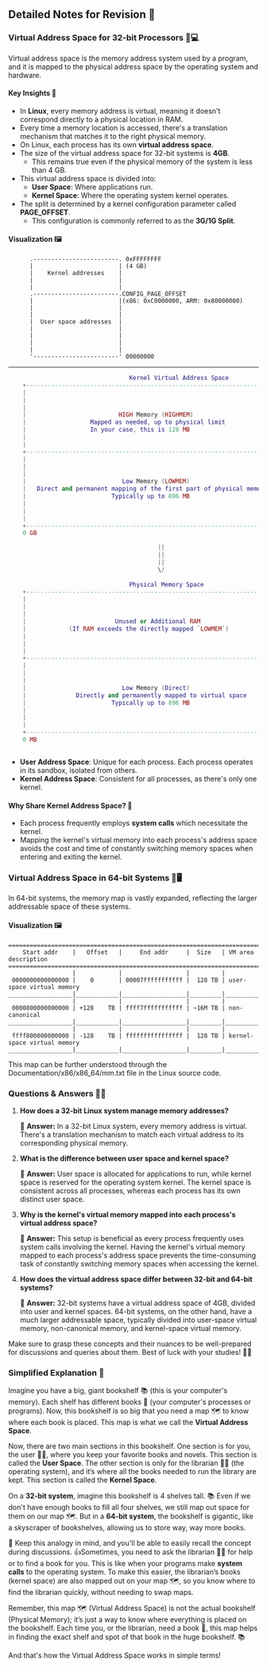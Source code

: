 ## Detailed Notes for Revision 📝

### Virtual Address Space for 32-bit Processors 🌌💻

Virtual address space is the memory address system used by a program, and it is mapped to the physical address space by the operating system and hardware.

#### Key Insights 🔑

- In **Linux**, every memory address is virtual, meaning it doesn't correspond directly to a physical location in RAM.
- Every time a memory location is accessed, there's a translation mechanism that matches it to the right physical memory.
- On Linux, each process has its own **virtual address space**.
- The size of the virtual address space for 32-bit systems is **4GB**.
  - This remains true even if the physical memory of the system is less than 4 GB.
- This virtual address space is divided into:
  - **User Space**: Where applications run.
  - **Kernel Space**: Where the operating system kernel operates.
- The split is determined by a kernel configuration parameter called **PAGE_OFFSET**.
  - This configuration is commonly referred to as the **3G/1G Split**.

#### Visualization 🖼️

```plaintext
      .------------------------. 0xFFFFFFFF 
      |                        | (4 GB) 
      |    Kernel addresses    | 
      |                        | 
      |                        | 
      .------------------------.CONFIG_PAGE_OFFSET 
      |                        |(x86: 0xC0000000, ARM: 0x80000000) 
      |                        | 
      |                        | 
      |  User space addresses  | 
      |                        | 
      |                        | 
      |                        | 
      |                        | 
      '------------------------' 00000000
```


----


```lua
                                  Kernel Virtual Address Space
    +------------------------------------------------------------------------+
    |                                                                        |
    |                                                                        |
    |                                                                        |
    |                          HIGH Memory (HIGHMEM)                         |
    |                  Mapped as needed, up to physical limit                |
    |                  In your case, this is 128 MB                          |
    |                                                                        |
    |                                                                        |
    +------------------------------------------------------------------------+
    |                                                                        |
    |                                                                        |
    |                                                                        |
    |                           Low Memory (LOWMEM)                          |
    |   Direct and permanent mapping of the first part of physical memory    |
    |                        Typically up to 896 MB                          |
    |                                                                        |
    |                                                                        |
    |                                                                        |
    +------------------------------------------------------------------------+
    0 GB                                                                 1 GB

                                          ||
                                          ||
                                          ||
                                          \/
                                  
                                  Physical Memory Space
    +------------------------------------------------------------------------+
    |                                                                        |
    |                                                                        |
    |                                                                        |
    |                         Unused or Additional RAM                       |
    |            (If RAM exceeds the directly mapped `LOWMEM`)               |
    |                                                                        |
    |                                                                        |
    |                                                                        |
    +------------------------------------------------------------------------+
    |                                                                        |
    |                                                                        |
    |                                                                        |
    |                           Low Memory (Direct)                          |
    |              Directly and permanently mapped to virtual space          |
    |                        Typically up to 896 MB                          |
    |                                                                        |
    |                                                                        |
    |                                                                        |
    +------------------------------------------------------------------------+
    0 MB                                                                 1024 MB (1 GB) (Or more, depending on system's total RAM)



```
- **User Address Space**: Unique for each process. Each process operates in its sandbox, isolated from others.
- **Kernel Address Space**: Consistent for all processes, as there's only one kernel.

#### Why Share Kernel Address Space? 🤔

- Each process frequently employs **system calls** which necessitate the kernel.
- Mapping the kernel's virtual memory into each process's address space avoids the cost and time of constantly switching memory spaces when entering and exiting the kernel.

### Virtual Address Space in 64-bit Systems 🌌🖥️

In 64-bit systems, the memory map is vastly expanded, reflecting the larger addressable space of these systems.

#### Visualization 🖼️

```plaintext
===========================================================================================
    Start addr    |   Offset   |     End addr     |  Size   | VM area description
===========================================================================================
                  |            |                  |         |
 0000000000000000 |    0       | 00007fffffffffff |  128 TB | user-space virtual memory
__________________|____________|__________________|_________|______________________________
                  |            |                  |         |
 0000800000000000 | +128    TB | ffff7fffffffffff | ~16M TB | non-canonical
__________________|____________|__________________|_________|______________________________
                  |            |                  |         |
 ffff800000000000 | -128    TB | ffffffffffffffff |  128 TB | kernel-space virtual memory
__________________|____________|__________________|_________|______________________________
```
This map can be further understood through the Documentation/x86/x86_64/mm.txt file in the Linux source code.

### Questions & Answers 🤔💡

1. **How does a 32-bit Linux system manage memory addresses?**
   
   📜 **Answer:** 
   In a 32-bit Linux system, every memory address is virtual. There's a translation mechanism to match each virtual address to its corresponding physical memory.

2. **What is the difference between user space and kernel space?**
   
   📜 **Answer:** 
   User space is allocated for applications to run, while kernel space is reserved for the operating system kernel. The kernel space is consistent across all processes, whereas each process has its own distinct user space.

3. **Why is the kernel's virtual memory mapped into each process's virtual address space?**
   
   📜 **Answer:** 
   This setup is beneficial as every process frequently uses system calls involving the kernel. Having the kernel's virtual memory mapped to each process's address space prevents the time-consuming task of constantly switching memory spaces when accessing the kernel.

4. **How does the virtual address space differ between 32-bit and 64-bit systems?**
   
   📜 **Answer:** 
   32-bit systems have a virtual address space of 4GB, divided into user and kernel spaces. 64-bit systems, on the other hand, have a much larger addressable space, typically divided into user-space virtual memory, non-canonical memory, and kernel-space virtual memory.

Make sure to grasp these concepts and their nuances to be well-prepared for discussions and queries about them. Best of luck with your studies! 📘🌟

### Simplified Explanation 🌟

Imagine you have a big, giant bookshelf 📚 (this is your computer's memory). Each shelf has different books 📘 (your computer's processes or programs). Now, this bookshelf is so big that you need a map 🗺️ to know where each book is placed. This map is what we call the **Virtual Address Space**.

Now, there are two main sections in this bookshelf. One section is for you, the user 🙋‍♂️, where you keep your favorite books and novels. This section is called the **User Space**. The other section is only for the librarian 🧑‍🏫 (the operating system), and it’s where all the books needed to run the library are kept. This section is called the **Kernel Space**.

On a **32-bit system**, imagine this bookshelf is 4 shelves tall. 📚 Even if we don't have enough books to fill all four shelves, we still map out space for them on our map 🗺️. But in a **64-bit system**, the bookshelf is gigantic, like a skyscraper of bookshelves, allowing us to store way, way more books.

🌟 Keep this analogy in mind, and you'll be able to easily recall the concept during discussions. 👍Sometimes, you need to ask the librarian 🧑‍🏫 for help or to find a book for you. This is like when your programs make **system calls** to the operating system. To make this easier, the librarian’s books (kernel space) are also mapped out on your map 🗺️, so you know where to find the librarian quickly, without needing to swap maps.

Remember, this map 🗺️ (Virtual Address Space) is not the actual bookshelf (Physical Memory); it’s just a way to know where everything is placed on the bookshelf. Each time you, or the librarian, need a book 📘, this map helps in finding the exact shelf and spot of that book in the huge bookshelf. 📚

And that's how the Virtual Address Space works in simple terms! 